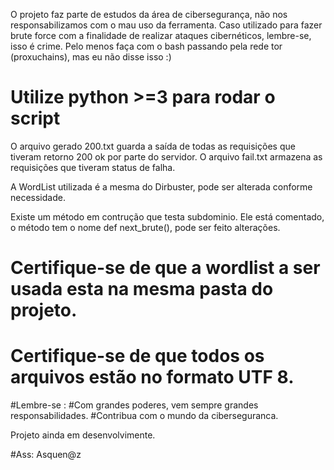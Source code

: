 O projeto faz parte de estudos da área de cibersegurança, não nos responsabilizamos com o mau uso da ferramenta. Caso utilizado para fazer brute force com a finalidade de realizar ataques cibernéticos, 
lembre-se, isso é crime. Pelo menos faça com o bash passando pela rede tor (proxuchains), mas eu não disse isso :)


# Utilize  python >=3 para rodar o script

O arquivo gerado 200.txt guarda a saída de todas as requisições que tiveram retorno 200 ok por parte do servidor.
O arquivo fail.txt armazena as requisições que tiveram status de falha. 

A WordList utilizada é a mesma do Dirbuster, pode ser alterada conforme necessidade.

Existe um método em contrução que testa subdominio. Ele está comentado, o método tem o nome def next_brute(), pode ser feito alterações.


# Certifique-se de que a wordlist a ser usada esta na mesma pasta do projeto.
# Certifique-se de que todos os arquivos estão no formato UTF 8.

#Lembre-se : 
      #Com grandes poderes, vem sempre grandes responsabilidades.
      #Contribua com o mundo da ciberseguranca.

Projeto ainda em desenvolvimente. 

#Ass: Asquen@z 
